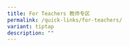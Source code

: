 ```yaml
---
title: For Teachers 教师专区
permalink: /quick-links/for-teachers/
variant: tiptap
description: ""
---
```

